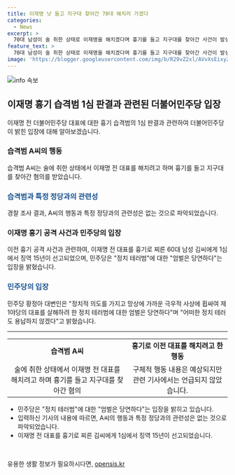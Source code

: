 ```yaml
---
title: 이재명 낫 들고 지구대 찾아간 70대 해치러 가겠다
categories:
  - News
excerpt: >
  70대 남성이 술 취한 상태로 이재명을 해치겠다며 흉기를 들고 지구대를 찾아간 사건이 발생했습니다. 특정 정당과의 연관성은 없으며, 1월에 이 전 대표를 찌른 60대 남성이 징역 15년을 선고받았습니다. 이와 관련해 더불어민주당은 정치 테러범에 대한 엄벌은 당연하다고 밝혔습니다. 사람들은 더 자세한 내용을 알고 싶어할 것입니다.
feature_text: >
  70대 남성이 술 취한 상태로 이재명을 해치겠다며 흉기를 들고 지구대를 찾아간 사건이 발생했습니다. 특정 정당과의 연관성은 없으며, 1월에 이 전 대표를 찌른 60대 남성이 징역 15년을 선고받았습니다. 이와 관련해 더불어민주당은 정치 테러범에 대한 엄벌은 당연하다고 밝혔습니다. 사람들은 더 자세한 내용을 알고 싶어할 것입니다.
image: 'https://blogger.googleusercontent.com/img/b/R29vZ2xl/AVvXsEixyZcFfHzMRdzZMjFBmAUKJYCLCGyLL1o632UiGVXcaFdKo_bkvkuCioo0uUKlGfBVcT3P84aROyZIXSBEx3Aw5nCQ3pTgDom1WDC4m8eifvWiAmWEEVb4x6G_l8C0QH225ldMjyaFvpxGEBGNO37VmDTDMHGhJPq73UglMfDca1-0aw/s1600/blogspot.png'
---
```


<p><img src="https://blogger.googleusercontent.com/img/b/R29vZ2xl/AVvXsEixyZcFfHzMRdzZMjFBmAUKJYCLCGyLL1o632UiGVXcaFdKo_bkvkuCioo0uUKlGfBVcT3P84aROyZIXSBEx3Aw5nCQ3pTgDom1WDC4m8eifvWiAmWEEVb4x6G_l8C0QH225ldMjyaFvpxGEBGNO37VmDTDMHGhJPq73UglMfDca1-0aw/s1600/blogspot.png" alt="info 속보" /></p>

<h2 data-ke-size="size26">이재명 흉기 습격범 1심 판결과 관련된 더불어민주당 입장</h2>

<p data-ke-size="size16">이재명 전 더불어민주당 대표에 대한 흉기 습격범의 1심 판결과 관련하여 더불어민주당이 밝힌 입장에 대해 알아보겠습니다.</p>

<h3>습격범 A씨의 행동</h3>

<p data-ke-size="size16">습격범 A씨는 술에 취한 상태에서 이재명 전 대표를 해치려고 하며 흉기를 들고 지구대를 찾아간 혐의를 받았습니다.</p>

<h3><b><span style="color: #1a5490;">습격범과 특정 정당과의 관련성</span></b></h3>

<p data-ke-size="size16">경찰 조사 결과, A씨의 행동과 특정 정당과의 관련성은 없는 것으로 파악되었습니다.</p>

<h3>이재명 흉기 공격 사건과 민주당의 입장</h3>

<p data-ke-size="size16">이전 흉기 공격 사건과 관련하여, 이재명 전 대표를 흉기로 찌른 60대 남성 김씨에게 1심에서 징역 15년이 선고되었으며, 민주당은 "정치 테러범"에 대한 "엄벌은 당연하다"는 입장을 밝혔습니다.</p>

<h3><b><span style="color: #1a5490;">민주당의 입장</span></b></h3>

<p data-ke-size="size16">민주당 황정아 대변인은 "정치적 의도를 가지고 망상에 가까운 극우적 사상에 휩싸여 제1야당의 대표를 살해하려 한 정치 테러범에 대한 엄벌은 당연하다"며 "어떠한 정치 테러도 용납하지 않겠다"고 밝혔습니다.</p>

<hr>

<table>
  <tr>
    <td style="text-align: center; height: 17px;"><b>습격범 A씨</b></td>
    <td style="text-align: center; height: 17px;"><b>흉기로 이전 대표를 해치려고 한 행동</b></td>
  </tr>
  <tr>
    <td style="text-align: center; height: 17px;">술에 취한 상태에서 이재명 전 대표를 해치려고 하며 흉기를 들고 지구대를 찾아간 혐의</td>
    <td style="text-align: center; height: 17px;">구체적 행동 내용은 예상되지만 관련 기사에서는 언급되지 않았습니다.</td>
  </tr>
</table>

<ul>
  <li>민주당은 "정치 테러범"에 대한 "엄벌은 당연하다"는 입장을 밝히고 있습니다.</li>
  <li>입력하신 기사의 내용에 따르면, A씨의 행동과 특정 정당과의 관련성은 없는 것으로 파악되었습니다.</li>
  <li>이재명 전 대표를 흉기로 찌른 김씨에게 1심에서 징역 15년이 선고되었습니다.</li>
</ul>

<p data-ke-size="size16">&nbsp;</p>
유용한 생활 정보가 필요하시다면, <a href="https://opensis.kr" rel="dofollow">opensis.kr</a>


